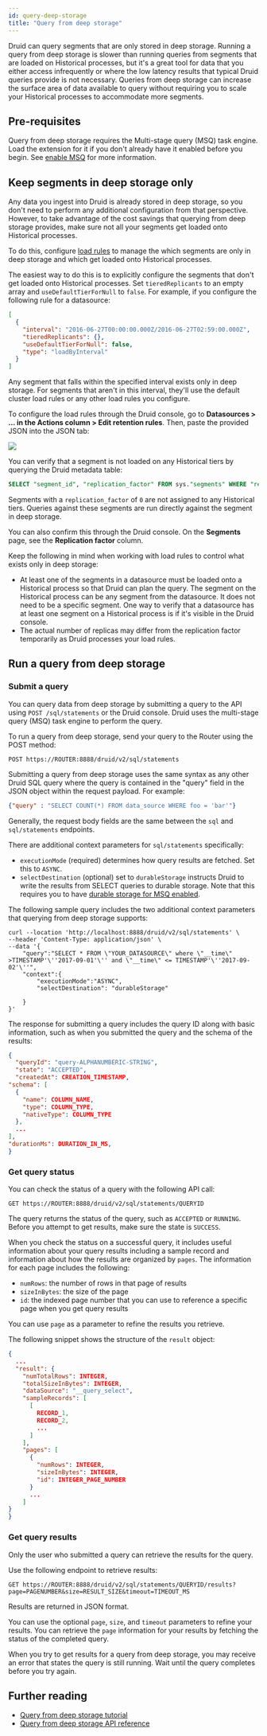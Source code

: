 ```yaml
---
id: query-deep-storage
title: "Query from deep storage"
---
```


<!--
  ~ Licensed to the Apache Software Foundation (ASF) under one
  ~ or more contributor license agreements.  See the NOTICE file
  ~ distributed with this work for additional information
  ~ regarding copyright ownership.  The ASF licenses this file
  ~ to you under the Apache License, Version 2.0 (the
  ~ "License"); you may not use this file except in compliance
  ~ with the License.  You may obtain a copy of the License at
  ~
  ~   http://www.apache.org/licenses/LICENSE-2.0
  ~
  ~ Unless required by applicable law or agreed to in writing,
  ~ software distributed under the License is distributed on an
  ~ "AS IS" BASIS, WITHOUT WARRANTIES OR CONDITIONS OF ANY
  ~ KIND, either express or implied.  See the License for the
  ~ specific language governing permissions and limitations
  ~ under the License.
  -->

Druid can query segments that are only stored in deep storage. Running a query from deep storage is slower than running queries from segments that are loaded on Historical processes, but it's a great tool for data that you either access infrequently or where the low latency results that typical Druid queries provide is not necessary. Queries from deep storage can increase the surface area of data available to query without requiring you to scale your Historical processes to accommodate more segments.

## Pre-requisites

Query from deep storage requires the Multi-stage query (MSQ) task engine. Load the extension for it if you don't already have it enabled before you begin. See [enable MSQ](../multi-stage-query/index.md#load-the-extension) for more information.

## Keep segments in deep storage only

Any data you ingest into Druid is already stored in deep storage, so you don't need to perform any additional configuration from that perspective. However, to take advantage of the cost savings that querying from deep storage provides, make sure not all your segments get loaded onto Historical processes.

To do this, configure [load rules](../operations/rule-configuration.md#load-rules) to manage the which segments are only in deep storage and which get loaded onto Historical processes.

The easiest way to do this is to explicitly configure the segments that don't get loaded onto Historical processes. Set `tieredReplicants` to an empty array and `useDefaultTierForNull` to `false`. For example, if you configure the following rule for a datasource:

```json
[
  {
    "interval": "2016-06-27T00:00:00.000Z/2016-06-27T02:59:00.000Z",
    "tieredReplicants": {},
    "useDefaultTierForNull": false,
    "type": "loadByInterval"
  }
]
```

Any segment that falls within the specified interval exists only in deep storage. For segments that aren't in this interval, they'll use the default cluster load rules or any other load rules you configure.

To configure the load rules through the Druid console, go to **Datasources > ... in the Actions column > Edit retention rules**. Then, paste the provided JSON into the JSON tab:

![](../assets/tutorial-query-deepstorage-retention-rule.png)


You can verify that a segment is not loaded on any Historical tiers by querying the Druid metadata table:

```sql
SELECT "segment_id", "replication_factor" FROM sys."segments" WHERE "replication_factor" = 0 AND "datasource" = YOUR_DATASOURCE
```

Segments with a `replication_factor` of `0` are not assigned to any Historical tiers. Queries against these segments are run directly against the segment in deep storage. 

You can also confirm this through the Druid console. On the **Segments** page, see the **Replication factor** column.

Keep the following in mind when working with load rules to control what exists only in deep storage:

- At least one of the segments in a datasource must be loaded onto a Historical process so that Druid can plan the query. The segment on the Historical process can be any segment from the datasource. It does not need to be a specific segment. One way to verify that a datasource has at least one segment on a Historical process is if it's visible in the Druid console.
- The actual number of replicas may differ from the replication factor temporarily as Druid processes your load rules.

## Run a query from deep storage

### Submit a query

You can query data from deep storage by submitting a query to the API using `POST /sql/statements`  or the Druid console. Druid uses the multi-stage query (MSQ) task engine to perform the query.

To run a query from deep storage, send your query to the Router using the POST method:

```
POST https://ROUTER:8888/druid/v2/sql/statements
```

Submitting a query from deep storage uses the same syntax as any other Druid SQL query where the query is contained in the "query" field in the JSON object within the request payload. For example:

```json
{"query" : "SELECT COUNT(*) FROM data_source WHERE foo = 'bar'"}
```  

Generally, the request body fields are the same between the `sql` and `sql/statements` endpoints.

There are additional context parameters for `sql/statements` specifically: 

   - `executionMode`  (required) determines how query results are fetched. Set this to `ASYNC`. 
   - `selectDestination` (optional) set to `durableStorage` instructs Druid to write the results from SELECT queries to durable storage. Note that this requires you to have [durable storage for MSQ enabled](../operations/durable-storage.md).

The following sample query includes the two additional context parameters that querying from deep storage supports:

```
curl --location 'http://localhost:8888/druid/v2/sql/statements' \
--header 'Content-Type: application/json' \
--data '{
    "query":"SELECT * FROM \"YOUR_DATASOURCE\" where \"__time\" >TIMESTAMP'\''2017-09-01'\'' and \"__time\" <= TIMESTAMP'\''2017-09-02'\''",
    "context":{
        "executionMode":"ASYNC",
        "selectDestination": "durableStorage"

    }  
}'
```

The response for submitting a query includes the query ID along with basic information, such as when you submitted the query and the schema of the results:

```json
{
  "queryId": "query-ALPHANUMBERIC-STRING",
  "state": "ACCEPTED",
  "createdAt": CREATION_TIMESTAMP,
"schema": [
  {
    "name": COLUMN_NAME,
    "type": COLUMN_TYPE,
    "nativeType": COLUMN_TYPE
  },
  ...
],
"durationMs": DURATION_IN_MS,
}
```


### Get query status

You can check the status of a query with the following API call:

```
GET https://ROUTER:8888/druid/v2/sql/statements/QUERYID
```

The query returns the status of the query, such as `ACCEPTED` or `RUNNING`. Before you attempt to get results, make sure the state is `SUCCESS`. 

When you check the status on a successful query,  it includes useful information about your query results including a sample record and information about how the results are organized by `pages`. The information for each page includes the following:

- `numRows`: the number of rows in that page of results
- `sizeInBytes`: the size of the page
- `id`: the indexed page number that you can use to reference a specific page when you get query results

You can use `page` as a parameter to refine the results you retrieve. 

The following snippet shows the structure of the `result` object:

```json
{
  ...
  "result": {
    "numTotalRows": INTEGER,
    "totalSizeInBytes": INTEGER,
    "dataSource": "__query_select",
    "sampleRecords": [
      [
        RECORD_1,
        RECORD_2,
        ...
      ]
    ],
    "pages": [
      {
        "numRows": INTEGER,
        "sizeInBytes": INTEGER,
        "id": INTEGER_PAGE_NUMBER
      }
      ...
    ]
}
}
```

### Get query results

Only the user who submitted a query can retrieve the results for the query.

Use the following endpoint to retrieve results:

```
GET https://ROUTER:8888/druid/v2/sql/statements/QUERYID/results?page=PAGENUMBER&size=RESULT_SIZE&timeout=TIMEOUT_MS
```

Results are returned in JSON format.

You can use the optional `page`, `size`, and `timeout` parameters to refine your results. You can retrieve the `page` information for your results by fetching the status of the completed query.

When you try to get results for a query from deep storage, you may receive an error that states the query is still running. Wait until the query completes before you try again.

## Further reading

* [Query from deep storage tutorial](../tutorials/tutorial-query-deep-storage.md)
* [Query from deep storage API reference](../api-reference/sql-api.md#query-from-deep-storage)
